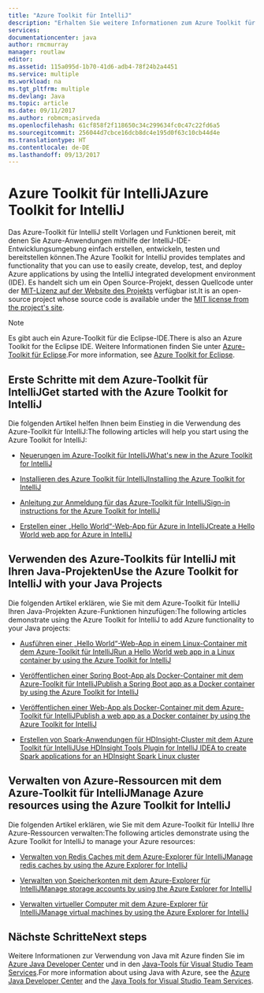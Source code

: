 ```yaml
---
title: "Azure Toolkit für IntelliJ"
description: "Erhalten Sie weitere Informationen zum Azure Toolkit für IntelliJ."
services: 
documentationcenter: java
author: rmcmurray
manager: routlaw
editor: 
ms.assetid: 115a095d-1b70-41d6-adb4-78f24b2a4451
ms.service: multiple
ms.workload: na
ms.tgt_pltfrm: multiple
ms.devlang: Java
ms.topic: article
ms.date: 09/11/2017
ms.author: robmcm;asirveda
ms.openlocfilehash: 61cf858f2f118650c34c299634fc0c47c22fd6a5
ms.sourcegitcommit: 256044d7cbce16dcb8dc4e195d0f63c10cb44d4e
ms.translationtype: HT
ms.contentlocale: de-DE
ms.lasthandoff: 09/13/2017
---
```

# <a name="azure-toolkit-for-intellij"></a><span data-ttu-id="e4761-103">Azure Toolkit für IntelliJ</span><span class="sxs-lookup"><span data-stu-id="e4761-103">Azure Toolkit for IntelliJ</span></span>
<span data-ttu-id="e4761-104">Das Azure-Toolkit für IntelliJ stellt Vorlagen und Funktionen bereit, mit denen Sie Azure-Anwendungen mithilfe der IntelliJ-IDE-Entwicklungsumgebung einfach erstellen, entwickeln, testen und bereitstellen können.</span><span class="sxs-lookup"><span data-stu-id="e4761-104">The Azure Toolkit for IntelliJ provides templates and functionality that you can use to easily create, develop, test, and deploy Azure applications by using the IntelliJ integrated development environment (IDE).</span></span> <span data-ttu-id="e4761-105">Es handelt sich um ein Open Source-Projekt, dessen Quellcode unter der [MIT-Lizenz auf der Website des Projekts](https://github.com/microsoft/azure-tools-for-java) verfügbar ist.</span><span class="sxs-lookup"><span data-stu-id="e4761-105">It is an open-source project whose source code is available under the [MIT license from the project's site](https://github.com/microsoft/azure-tools-for-java).</span></span>

> [!NOTE]
> <span data-ttu-id="e4761-106">Es gibt auch ein Azure-Toolkit für die Eclipse-IDE.</span><span class="sxs-lookup"><span data-stu-id="e4761-106">There is also an Azure Toolkit for the Eclipse IDE.</span></span> <span data-ttu-id="e4761-107">Weitere Informationen finden Sie unter [Azure-Toolkit für Eclipse](../eclipse/azure-toolkit-for-eclipse.md).</span><span class="sxs-lookup"><span data-stu-id="e4761-107">For more information, see [Azure Toolkit for Eclipse](../eclipse/azure-toolkit-for-eclipse.md).</span></span>
> 
> 

## <a name="get-started-with-the-azure-toolkit-for-intellij"></a><span data-ttu-id="e4761-108">Erste Schritte mit dem Azure-Toolkit für IntelliJ</span><span class="sxs-lookup"><span data-stu-id="e4761-108">Get started with the Azure Toolkit for IntelliJ</span></span>
<span data-ttu-id="e4761-109">Die folgenden Artikel helfen Ihnen beim Einstieg in die Verwendung des Azure-Toolkit für IntelliJ:</span><span class="sxs-lookup"><span data-stu-id="e4761-109">The following articles will help you start using the Azure Toolkit for IntelliJ:</span></span>

* [<span data-ttu-id="e4761-110">Neuerungen im Azure-Toolkit für IntelliJ</span><span class="sxs-lookup"><span data-stu-id="e4761-110">What's new in the Azure Toolkit for IntelliJ</span></span>](azure-toolkit-for-intellij-whats-new.md)

* [<span data-ttu-id="e4761-111">Installieren des Azure Toolkit für IntelliJ</span><span class="sxs-lookup"><span data-stu-id="e4761-111">Installing the Azure Toolkit for IntelliJ</span></span>](azure-toolkit-for-intellij-installation.md)

* [<span data-ttu-id="e4761-112">Anleitung zur Anmeldung für das Azure-Toolkit für IntelliJ</span><span class="sxs-lookup"><span data-stu-id="e4761-112">Sign-in instructions for the Azure Toolkit for IntelliJ</span></span>](azure-toolkit-for-intellij-sign-in-instructions.md)

* [<span data-ttu-id="e4761-113">Erstellen einer „Hello World“-Web-App für Azure in IntelliJ</span><span class="sxs-lookup"><span data-stu-id="e4761-113">Create a Hello World web app for Azure in IntelliJ</span></span>](/azure/app-service-web/app-service-web-intellij-create-hello-world-web-app)

## <a name="use-the-azure-toolkit-for-intellij-with-your-java-projects"></a><span data-ttu-id="e4761-114">Verwenden des Azure-Toolkits für IntelliJ mit Ihren Java-Projekten</span><span class="sxs-lookup"><span data-stu-id="e4761-114">Use the Azure Toolkit for IntelliJ with your Java Projects</span></span>
<span data-ttu-id="e4761-115">Die folgenden Artikel erklären, wie Sie mit dem Azure-Toolkit für IntelliJ Ihren Java-Projekten Azure-Funktionen hinzufügen:</span><span class="sxs-lookup"><span data-stu-id="e4761-115">The following articles demonstrate using the Azure Toolkit for IntelliJ to add Azure functionality to your Java projects:</span></span>

* [<span data-ttu-id="e4761-116">Ausführen einer „Hello World“-Web-App in einem Linux-Container mit dem Azure-Toolkit für IntelliJ</span><span class="sxs-lookup"><span data-stu-id="e4761-116">Run a Hello World web app in a Linux container by using the Azure Toolkit for IntelliJ</span></span>](azure-toolkit-for-intellij-hello-world-web-app-linux.md)

* [<span data-ttu-id="e4761-117">Veröffentlichen einer Spring Boot-App als Docker-Container mit dem Azure-Toolkit für IntelliJ</span><span class="sxs-lookup"><span data-stu-id="e4761-117">Publish a Spring Boot app as a Docker container by using the Azure Toolkit for IntelliJ</span></span>](azure-toolkit-for-intellij-publish-spring-boot-docker-app.md)

* [<span data-ttu-id="e4761-118">Veröffentlichen einer Web-App als Docker-Container mit dem Azure-Toolkit für IntelliJ</span><span class="sxs-lookup"><span data-stu-id="e4761-118">Publish a web app as a Docker container by using the Azure Toolkit for IntelliJ</span></span>](azure-toolkit-for-intellij-publish-as-docker-container.md)

* [<span data-ttu-id="e4761-119">Erstellen von Spark-Anwendungen für HDInsight-Cluster mit dem Azure Toolkit für IntelliJ</span><span class="sxs-lookup"><span data-stu-id="e4761-119">Use HDInsight Tools Plugin for IntelliJ IDEA to create Spark applications for an HDInsight Spark Linux cluster</span></span>](/azure/hdinsight/hdinsight-apache-spark-intellij-tool-plugin)

## <a name="manage-azure-resources-using-the-azure-toolkit-for-intellij"></a><span data-ttu-id="e4761-120">Verwalten von Azure-Ressourcen mit dem Azure-Toolkit für IntelliJ</span><span class="sxs-lookup"><span data-stu-id="e4761-120">Manage Azure resources using the Azure Toolkit for IntelliJ</span></span>
<span data-ttu-id="e4761-121">Die folgenden Artikel erklären, wie Sie mit dem Azure-Toolkit für IntelliJ Ihre Azure-Ressourcen verwalten:</span><span class="sxs-lookup"><span data-stu-id="e4761-121">The following articles demonstrate using the Azure Toolkit for IntelliJ to manage your Azure resources:</span></span>

* [<span data-ttu-id="e4761-122">Verwalten von Redis Caches mit dem Azure-Explorer für IntelliJ</span><span class="sxs-lookup"><span data-stu-id="e4761-122">Manage redis caches by using the Azure Explorer for IntelliJ</span></span>](azure-toolkit-for-intellij-managing-redis-caches-using-azure-explorer.md)

* [<span data-ttu-id="e4761-123">Verwalten von Speicherkonten mit dem Azure-Explorer für IntelliJ</span><span class="sxs-lookup"><span data-stu-id="e4761-123">Manage storage accounts by using the Azure Explorer for IntelliJ</span></span>](azure-toolkit-for-intellij-managing-virtual-machines-using-azure-explorer.md)

* [<span data-ttu-id="e4761-124">Verwalten virtueller Computer mit dem Azure-Explorer für IntelliJ</span><span class="sxs-lookup"><span data-stu-id="e4761-124">Manage virtual machines by using the Azure Explorer for IntelliJ</span></span>](azure-toolkit-for-intellij-managing-storage-accounts-using-azure-explorer.md)

## <a name="next-steps"></a><span data-ttu-id="e4761-125">Nächste Schritte</span><span class="sxs-lookup"><span data-stu-id="e4761-125">Next steps</span></span>

<span data-ttu-id="e4761-126">Weitere Informationen zur Verwendung von Java mit Azure finden Sie im [Azure Java Developer Center](https://azure.microsoft.com/develop/java/) und in den [Java-Tools für Visual Studio Team Services](https://java.visualstudio.com/).</span><span class="sxs-lookup"><span data-stu-id="e4761-126">For more information about using Java with Azure, see the [Azure Java Developer Center](https://azure.microsoft.com/develop/java/) and the [Java Tools for Visual Studio Team Services](https://java.visualstudio.com/).</span></span>

<!-- [!INCLUDE [azure-toolkit-additional-resources](../includes/azure-toolkit-additional-resources.md)] -->

<!-- URL List -->

[Azure Java Developer Center]: https://azure.microsoft.com/develop/java/
[Java Tools for Visual Studio Team Services]: https://java.visualstudio.com/

<!-- Temporarily Deprecated URLs -->

<!-- [Debug a Java Web App on Azure in IntelliJ]: ./app-service-web/app-service-web-debug-java-web-app-in-intellij.md -->
